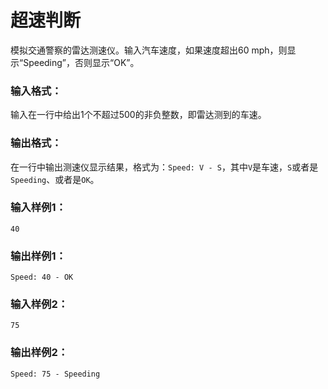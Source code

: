 # 超速判断
模拟交通警察的雷达测速仪。输入汽车速度，如果速度超出60 mph，则显示“Speeding”，否则显示“OK”。

### 输入格式：
输入在一行中给出1个不超过500的非负整数，即雷达测到的车速。

### 输出格式：
在一行中输出测速仪显示结果，格式为：`Speed: V - S`，其中`V`是车速，`S`或者是`Speeding`、或者是`OK`。

### 输入样例1：
```
40
```
### 输出样例1：
```
Speed: 40 - OK
```
### 输入样例2：
```
75
```
### 输出样例2：
```
Speed: 75 - Speeding
```